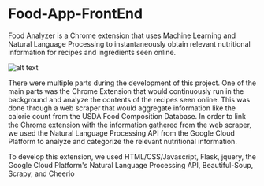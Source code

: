 # Food-App-FrontEnd

Food Analyzer is a Chrome extension that uses Machine Learning and Natural Language Processing to instantaneously obtain relevant nutritional information for recipes and ingredients seen online.

![alt text](https://github.com/yaju-m/Food-App-FrontEnd/blob/master/FoodAnalyzer2.png "Example of Chrome Browser Extension")

There were multiple parts during the development of this project. One of the main parts was the Chrome Extension that would continuously run in the background and analyze the contents of the recipes seen online. This was done through a web scraper that would aggregate information like the calorie count from the USDA Food Composition Database. In order to link the Chrome extension with the information gathered from the web scraper, we used the Natural Language Processing API from the Google Cloud Platform to analyze and categorize the relevant nutritional information.

To develop this extension, we used HTML/CSS/Javascript, Flask, jquery, the Google Cloud Platform's Natural Language Processing API, Beautiful-Soup, Scrapy, and Cheerio
